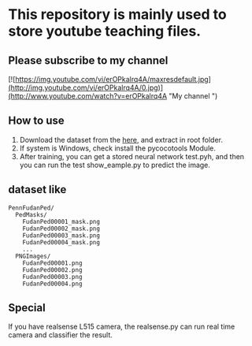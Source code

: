 # This repository is mainly used to store youtube teaching files.

## Please subscribe to my channel

[![https://img.youtube.com/vi/erOPkalrq4A/maxresdefault.jpg](http://img.youtube.com/vi/erOPkalrq4A/0.jpg)](http://www.youtube.com/watch?v=erOPkalrq4A "My channel ")


## How to use

1. Download the dataset from the [here](https://www.cis.upenn.edu/~jshi/ped_html/PennFudanPed.zip), and extract in root folder.
2. If system is Windows, check install the pycocotools Module.
3. After training, you can get a stored neural network test.pyh, and then you can run the test show_eample.py to predict the image.


## dataset like
```
PennFudanPed/
  PedMasks/
    FudanPed00001_mask.png
    FudanPed00002_mask.png
    FudanPed00003_mask.png
    FudanPed00004_mask.png
    ...
  PNGImages/
    FudanPed00001.png
    FudanPed00002.png
    FudanPed00003.png
    FudanPed00004.png
```




## Special

If you have realsense L515 camera, the realsense.py can run real time camera and classifier the result.